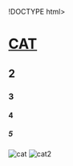 !DOCTYPE html>
<html lang="en">
<head>
    <meta charset="UTF-8">
    <meta http-equiv="X-UA-Compatible" content="IE=edge">
    <meta name="viewport" content="width=device-width, initial-scale=1.0">
    <title>Document</title>
</head>
<body>
    <h1><u>CAT</u></h1>
    <h2>2</h2>
    <h3>3</h3>
    <h4>4</h4>
    <h5>5</h5>
    <img src="https://imgs.gvm.com.tw/upload/gallery/20221204/125075.jpg" alt="cat">
    <img src="[article-5bd182cf13ebb.jpg](https://storage.googleapis.com/www-cw-com-tw/article/201810/article-5bd182cf13ebb.jpg)" alt="cat2"   


</body>
</html>
